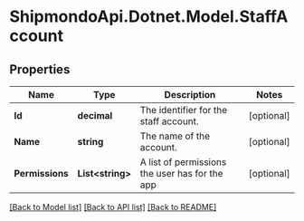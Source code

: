 # ShipmondoApi.Dotnet.Model.StaffAccount

## Properties

Name | Type | Description | Notes
------------ | ------------- | ------------- | -------------
**Id** | **decimal** | The identifier for the staff account. | [optional] 
**Name** | **string** | The name of the account. | [optional] 
**Permissions** | **List&lt;string&gt;** | A list of permissions the user has for the app | [optional] 

[[Back to Model list]](../README.md#documentation-for-models) [[Back to API list]](../README.md#documentation-for-api-endpoints) [[Back to README]](../README.md)

